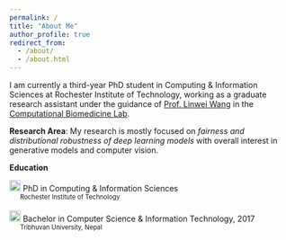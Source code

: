 ```yaml
---
permalink: /
title: "About Me"
author_profile: true
redirect_from: 
  - /about/
  - /about.html
---
```


I am currently a third-year PhD student in Computing & Information Sciences at Rochester Institute of Technology, working as a graduate research assistant under the guidance of [Prof. Linwei Wang](https://pht180.rit.edu/cblwang/linwei-wang/) in the [Computational Biomedicine Lab](https://pht180.rit.edu/cblwang/).

**Research Area**: My research is mostly focused on *fairness and distributional robustness of deep learning models* with overall interest in generative models and computer vision.

**Education**

<img src="https://academicpages.github.io/images/favicon.ico" alt="Alt text" width="20" height="20">  PhD in Computing & Information Sciences<br>
<span class="university" style="font-size:.8em"> &nbsp; &nbsp; &nbsp; Rochester Institute of Technology</span><br><br>
<img src="https://academicpages.github.io/images/favicon.ico" alt="Alt text" width="20" height="20">  Bachelor in Computer Science & Information Technology, 2017<br>
<span class="university" style="font-size:.8em">&nbsp; &nbsp; &nbsp; Tribhuvan University, Nepal</span>
